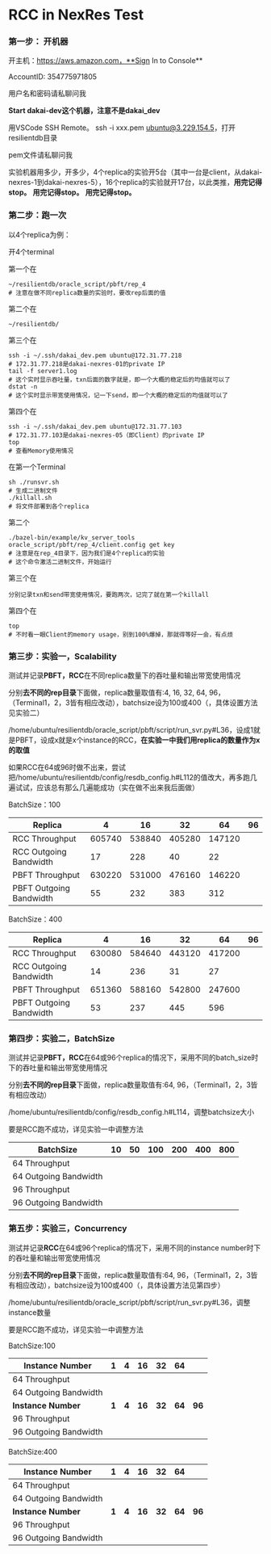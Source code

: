 # RCC in NexRes Test

### 第一步： 开机器

开主机：https://aws.amazon.com，**Sign In to Console**

AccountID: 354775971805

用户名和密码请私聊问我

**Start dakai-dev这个机器，注意不是dakai_dev**

用VSCode SSH Remote。 ssh -i xxx.pem ubuntu@3.229.154.5，打开resilientdb目录

pem文件请私聊问我



实验机器用多少，开多少，4个replica的实验开5台（其中一台是client，从dakai-nexres-1到dakai-nexres-5），16个replica的实验就开17台，以此类推，**用完记得stop。** **用完记得stop。** **用完记得stop。**



### 第二步：跑一次

以4个replica为例：

开4个terminal

第一个在

```
~/resilientdb/oracle_script/pbft/rep_4
# 注意在做不同replica数量的实验时，要改rep后面的值
```

第二个在

```
~/resilientdb/
```

第三个在

```
ssh -i ~/.ssh/dakai_dev.pem ubuntu@172.31.77.218
# 172.31.77.218是dakai-nexres-01的private IP
tail -f server1.log
# 这个实时显示吞吐量，txn后面的数字就是，即一个大概的稳定后的均值就可以了
dstat -n
# 这个实时显示带宽使用情况，记一下send，即一个大概的稳定后的均值就可以了
```

第四个在

```
ssh -i ~/.ssh/dakai_dev.pem ubuntu@172.31.77.103
# 172.31.77.103是dakai-nexres-05（即Client）的private IP
top
# 查看Memory使用情况
```



在第一个Terminal

```
sh ./runsvr.sh
# 生成二进制文件
./killall.sh
# 将文件部署到各个replica
```

第二个

```
./bazel-bin/example/kv_server_tools oracle_script/pbft/rep_4/client.config get key
# 注意是在rep_4目录下，因为我们是4个replica的实验
# 这个命令激活二进制文件，开始运行
```

第三个在

```
分别记录txn和send带宽使用情况，要跑两次，记完了就在第一个killall
```

第四个在

```
top
# 不时看一眼Client的memory usage，别到100%爆掉，那就得等好一会，有点烦
```



### 第三步：实验一，Scalability

测试并记录**PBFT，RCC**在不同replica数量下的吞吐量和输出带宽使用情况

分别**去不同的rep目录**下面做，replica数量取值有:4, 16, 32, 64, 96，（Terminal1，2，3皆有相应改动），batchsize设为100或400（，具体设置方法见实验二）

/home/ubuntu/resilientdb/oracle_script/pbft/script/run_svr.py#L36，设成1就是PBFT，设成x就是x个instance的RCC，**在实验一中我们用replica的数量作为x的取值**

如果RCC在64或96时做不出来，尝试把/home/ubuntu/resilientdb/config/resdb_config.h#L112的值改大，再多跑几遍试试，应该总有那么几遍能成功（实在做不出来我后面做）

BatchSize：100

| Replica                 | 4    | 16   | 32   | 64   | 96   |
| ----------------------- | ---- | ---- | ---- | ---- | ---- |
| RCC Throughput          |605740|538840|405280|147120|      |
| RCC Outgoing Bandwidth  |  17  |228   |  40  |  22  |      |
| PBFT Throughput         |630220|531000|476160|146220|      |
| PBFT Outgoing Bandwidth | 55   |232   |  383 |  312 |      |

BatchSize：400

| Replica                 | 4    | 16   | 32   | 64   | 96   |
| ----------------------- | ---- | ---- | ---- | ---- | ---- |
| RCC Throughput          |630080|584640|443120|417200|      |
| RCC Outgoing Bandwidth  |  14  |236   |  31  |  27  |      |
| PBFT Throughput         |651360|588160|542800|247600|      |
| PBFT Outgoing Bandwidth | 53   |237   |  445 | 596  |      |

### 第四步：实验二，BatchSize

测试并记录**PBFT，RCC**在64或96个replica的情况下，采用不同的batch_size时下的吞吐量和输出带宽使用情况

分别**去不同的rep目录**下面做，replica数量取值有:64, 96，（Terminal1，2，3皆有相应改动）

/home/ubuntu/resilientdb/config/resdb_config.h#L114，调整batchsize大小

要是RCC跑不成功，详见实验一中调整方法

| BatchSize             | 10   | 50   | 100  | 200  | 400  | 800  |
| --------------------- | ---- | ---- | ---- | ---- | ---- | ---- |
| 64 Throughput         |      |      |      |      |      |      |
| 64 Outgoing Bandwidth |      |      |      |      |      |      |
| 96 Throughput         |      |      |      |      |      |      |
| 96 Outgoing Bandwidth |      |      |      |      |      |      |

### 第五步：实验三，Concurrency

测试并记录**RCC**在64或96个replica的情况下，采用不同的instance number时下的吞吐量和输出带宽使用情况

分别**去不同的rep目录**下面做，replica数量取值有:64, 96，（Terminal1，2，3皆有相应改动），batchsize设为100或400（，具体设置方法见第四步）

/home/ubuntu/resilientdb/oracle_script/pbft/script/run_svr.py#L36，调整instance数量

要是RCC跑不成功，详见实验一中调整方法

BatchSize:100

| Instance Number       | 1     | 4     | 16     | 32     | 64     |        |
| --------------------- | ----- | ----- | ------ | ------ | ------ | ------ |
| 64 Throughput         |       |       |        |        |        |        |
| 64 Outgoing Bandwidth |       |       |        |        |        |        |
| **Instance Number**   | **1** | **4** | **16** | **32** | **64** | **96** |
| 96 Throughput         |       |       |        |        |        |        |
| 96 Outgoing Bandwidth |       |       |        |        |        |        |

BatchSize:400

| Instance Number       | 1     | 4     | 16     | 32     | 64     |        |
| --------------------- | ----- | ----- | ------ | ------ | ------ | ------ |
| 64 Throughput         |       |       |        |        |        |        |
| 64 Outgoing Bandwidth |       |       |        |        |        |        |
| **Instance Number**   | **1** | **4** | **16** | **32** | **64** | **96** |
| 96 Throughput         |       |       |        |        |        |        |
| 96 Outgoing Bandwidth |       |       |        |        |        |        |

